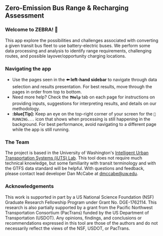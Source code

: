 ## Zero-Emission Bus Range & Recharging Assessment

### Welcome to ZEBRA! 🦓
This app explore the possibilities and challenges associated with converting a given transit bus fleet to use battery-electric buses. We perform some data processing and analysis to identify range requirements, challenging routes, and possible layover/opportunity charging locations.

### Navigating the app
 * Use the pages seen in the **⬅️ left-hand sidebar** to navigate through data selection and results presentation. For best results, move through the pages in order from top to bottom.
 * Need more help? Check the **`❓Help`** tab on each page for instructions on providing inputs, suggestions for interpreting results, and details on our methodology.
 * **:blue[Tip]:** Keep an eye on the top-right corner of your screen for the `🏃 RUNNING...` icon that shows when processing is still happening in the background. For best performance, avoid navigating to a different page while the app is still running.  


### The Team
The project is based in the University of Washington's [Intelligent Urban Transportation Systems (iUTS) Lab](http://depts.washington.edu/iuts/). This tool does not require much technical knowledge, but some familiarity with transit terminology and with the GTFS data standard will be helpful. With questions and feedback, please contact lead developer Dan McCabe at [dmccabe@uw.edu](mailto:dmccabe@uw.edu).

### Acknowledgements
This work is supported in part by a US National Science Foundation (NSF) Graduate Research Fellowship Program under Grant No. DGE-1762114. This research is also partially supported by a grant from the Pacific Northwest Transportation Consortium (PacTrans) funded by the US Department of Transportation (USDOT). Any opinions, findings, and conclusions or recommendations expressed in this tool are those of the authors and do not necessarily reflect the views of the NSF, USDOT, or PacTrans.
